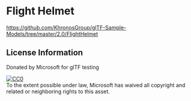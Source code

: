 # Flight Helmet
https://github.com/KhronosGroup/glTF-Sample-Models/tree/master/2.0/FlightHelmet

## License Information

Donated by Microsoft for glTF testing

[![CC0](http://i.creativecommons.org/p/zero/1.0/88x31.png)](http://creativecommons.org/publicdomain/zero/1.0/)  
To the extent possible under law, Microsoft has waived all copyright and related or neighboring rights to this asset.

